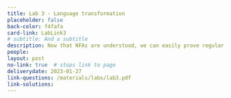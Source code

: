 ```yaml
---
title: Lab 3 - Language transformation
placeholder: false
back-color: f4fafa
card-link: LabLink3
# subtitle: And a subtitle
description: Now that NFAs are understood, we can easily prove regular closure for a variety of operations. 
people:
layout: post
no-link: true  # stops link to page 
deliverydate: 2023-01-27
link-questions: /materials/labs/lab3.pdf
link-solutions:
---
```










